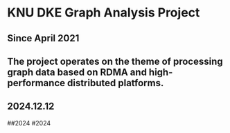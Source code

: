 # KNU DKE Graph Analysis Project

## Since April 2021

## The project operates on the theme of processing graph data based on RDMA and high-performance distributed platforms.

## 2024.12.12

##2024
#2024
